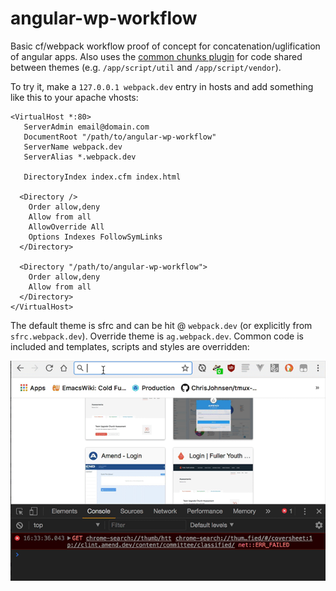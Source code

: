 # angular-wp-workflow

Basic cf/webpack workflow proof of concept for concatenation/uglification of angular apps. Also uses the [common chunks plugin](https://webpack.js.org/plugins/commons-chunk-plugin/) for code shared between themes (e.g. `/app/script/util` and `/app/script/vendor`).

To try it, make a `127.0.0.1 webpack.dev` entry in hosts and add something like this to your apache vhosts:

```
<VirtualHost *:80>
   ServerAdmin email@domain.com
   DocumentRoot "/path/to/angular-wp-workflow"
   ServerName webpack.dev
   ServerAlias *.webpack.dev

   DirectoryIndex index.cfm index.html

  <Directory />
    Order allow,deny
    Allow from all
    AllowOverride All
    Options Indexes FollowSymLinks
  </Directory>

  <Directory "/path/to/angular-wp-workflow">
    Order allow,deny
    Allow from all
  </Directory>
</VirtualHost>
```

The default theme is sfrc and can be hit @ `webpack.dev` (or explicitly from `sfrc.webpack.dev`). Override theme is `ag.webpack.dev`. Common code is included and templates, scripts and styles are overridden:

![proof of concept](./wp.gif)

